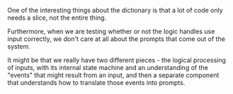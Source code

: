 One of the interesting things about the dictionary is that a lot
of code only needs a slice, not the entire thing.

Furthermore, when we are testing whether or not the logic
handles use input correctly, we don't care at all about
the prompts that come out of the system.

It might be that we really have two different pieces - the
logical processing of inputs, with its internal state machine
and an understanding of the "events" that might result
from an input, and then a separate component that understands
how to translate those events into prompts.
